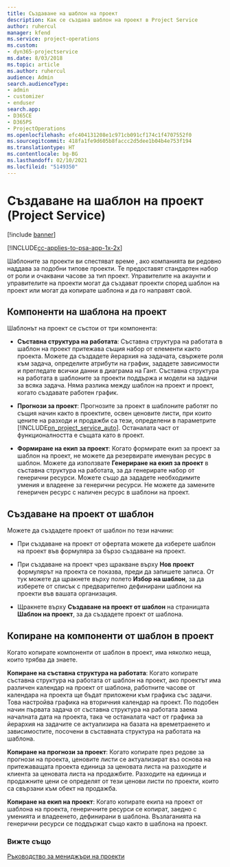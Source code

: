 ```yaml
---
title: Създаване на шаблон на проект
description: Как се създава шаблон на проект в Project Service
author: ruhercul
manager: kfend
ms.service: project-operations
ms.custom:
- dyn365-projectservice
ms.date: 8/03/2018
ms.topic: article
ms.author: ruhercul
audience: Admin
search.audienceType:
- admin
- customizer
- enduser
search.app:
- D365CE
- D365PS
- ProjectOperations
ms.openlocfilehash: efc404131208e1c971cb091cf174c1f4707552f0
ms.sourcegitcommit: 418fa1fe9d605b8faccc2d5dee1b04b4e753f194
ms.translationtype: HT
ms.contentlocale: bg-BG
ms.lasthandoff: 02/10/2021
ms.locfileid: "5149350"
---
```

# <a name="create-a-project-template-project-service"></a>Създаване на шаблон на проект (Project Service)

[!include [banner](../includes/psa-now-project-operations.md)]

[!INCLUDE[cc-applies-to-psa-app-1x-2x](../includes/cc-applies-to-psa-app-1x-2x.md)]

Шаблоните за проекти ви спестяват време , ако компанията ви редовно наддава за подобни типове проекти. Те предоставят стандартен набор от роли и очаквани часове за тип проект. Управителите на акаунти и управителите на проекти могат да създават проекти според шаблон на проект или могат да копирате шаблона и да го направят свой.  
  
## <a name="components-of-project-template"></a>Компоненти на шаблона на проект
 Шаблонът на проект се състои от три компонента:  
  
- **Съставна структура на работата**: Съставна структура на работата в шаблон на проект притежава същия набор от елементи както проекта. Можете да създадете йерархия на задачата, свържете роля към задача, определите атрибути на график, зададете зависимости и прегледате всички данни в диаграма на Гант. Съставна структура на работата в шаблоните за проекти поддържа и модели на задачи за всяка задача. Няма разлика между шаблон на проект и проект, когато създавате работен график.  
  
- **Прогнози за проект**: Прогнозите за проект в шаблоните работят по същия начин както в проектите, освен ценовите листи, при които цените на разходи и продажби са тези, определени в параметрите [!INCLUDE[pn_project_service_auto](../includes/pn-project-service-auto.md)]. Останалата част от функционалността е същата като в проект.  
  
- **Формиране на екип за проект**: Когато формирате екип за проект за шаблон на проект, не можете да резервирате именуван ресурс в шаблон. Можете да използвате **Генериране на екип за проект** в съставна структура на работата, за да генерирате набор от генерични ресурси. Можете също да зададете необходимите умения и владеене за генерични ресурси. Не можете да замените генеричен ресурс с наличен ресурс в шаблони на проект.  
  
## <a name="create-a-project-from-a-template"></a>Създаване на проект от шаблон  
 Можете да създадете проект от шаблон по тези начини:  
  
-   При създаване на проект от офертата можете да изберете шаблон на проект във формуляра за бързо създаване на проект.  
  
-   При създаване на проект чрез щракване върху **Нов проект** формулярът на проекта се показва, преди да запишете записа. От тук можете да щракнете върху полето **Избор на шаблон**, за да изберете от списък с предварително дефинирани шаблони на проекти във вашата организация.  
  
-   Щракнете върху **Създаване на проект от шаблон** на страницата **Шаблон на проект**, за да създадете проект от шаблона.  
  
## <a name="copying-components-of-a-template-to-a-project"></a>Копиране на компоненти от шаблон в проект  
 Когато копирате компоненти от шаблон в проект, има няколко неща, които трябва да знаете.  
  
 **Копиране на съставна структура на работата**: Когато копирате съставна структура на работата от шаблон на проект, ако проектът има различен календар на проект от шаблона, работните часове от календара на проекта ще бъдат приложени към графика със задачи. Това настройва графика на вторичния календар на проект. По подобен начин първата задача от съставна структура на работата заема началната дата на проекта, така че останалата част от графика за йерархия на задачите се актуализира на базата на времетраенето и зависимостите, посочени в съставната структура на работата на шаблона.  
  
 **Копиране на прогнози за проект**: Когато копирате през редове за прогнози на проекта, ценовите листи се актуализират въз основа на притежаващата проекта единица за ценовата листа на разходите и клиента за ценовата листа на продажбите. Разходите на единица и продажните цени се определят от тези ценови листи по проекти, които са свързани към обект на продажба.  
  
 **Копиране на екип на проект**: Когато копирате екипа на проект от шаблона на проекта, генеричните ресурси се копират, заедно с уменията и владеенето, дефинирани в шаблона. Възлаганията на генерични ресурси се поддържат също както в шаблона на проект.  
  
### <a name="see-also"></a>Вижте също  
 [Ръководство за мениджъри на проекти](../psa/project-manager-guide.md)
